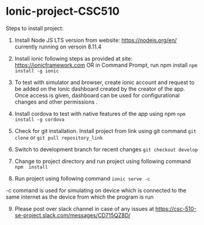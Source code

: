 # Ionic-project-CSC510
Steps to install project:

1. Install Node JS LTS version from website: https://nodejs.org/en/ currently running on versoin 8.11.4
2. Install ionic following steps as provided at site: https://ionicframework.com OR in Command Prompt, run npm install
`npm install -g ionic`
3. To test with simulator and browser, create ionic account and request to be added on the Ionic dashboard created by the creator of the app. Once access is given, dashboard can be used for configurational changes and other permissions
.
4. Install cordova to test with native features of the app using npm 
`npm install -g cordova`

5. Check for git installation. Install project from link using git command
`git clone` or `git pull repository_link`

6. Switch to development branch for recent changes
`git checkout develop`

7. Change to project directory and run project using following command
`npm  install`

8. Run project using following command
`ionic serve -c`

-c command is used for simulating on device which is connected to the same internet as the device from which the program is run

9. Please post over slack channel in case of any issues  at https://csc-510-se-project.slack.com/messages/CD715QZ8D/
